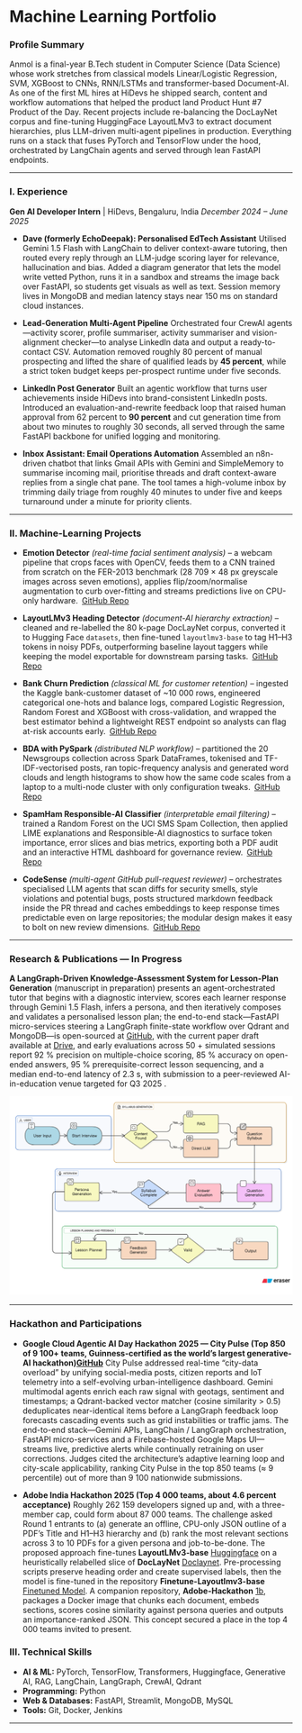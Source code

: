 # Machine Learning Portfolio

### **Profile Summary**
Anmol is a final-year B.Tech student in Computer Science (Data Science) whose work stretches from classical models Linear/Logistic Regression, SVM, XGBoost to CNNs, RNN/LSTMs and transformer-based Document-AI. As one of the first ML hires at HiDevs he shipped search, content and workflow automations that helped the product land Product Hunt #7 Product of the Day. Recent projects include re-balancing the DocLayNet corpus and fine-tuning HuggingFace LayoutLMv3 to extract document hierarchies, plus LLM-driven multi-agent pipelines in production. Everything runs on a stack that fuses PyTorch and TensorFlow under the hood, orchestrated by LangChain agents and served through lean FastAPI endpoints. 

-----


### **I. Experience**

**Gen AI Developer Intern** | HiDevs, Bengaluru, India
*December 2024 – June 2025*

* **Dave (formerly EchoDeepak): Personalised EdTech Assistant**
  Utilised Gemini 1.5 Flash with LangChain to deliver context-aware tutoring, then routed every reply through an LLM-judge scoring layer for relevance, hallucination and bias. Added a diagram generator that lets the model write vetted Python, runs it in a sandbox and streams the image back over FastAPI, so students get visuals as well as text. Session memory lives in MongoDB and median latency stays near 150 ms on standard cloud instances.

* **Lead-Generation Multi-Agent Pipeline**
  Orchestrated four CrewAI agents—activity scorer, profile summariser, activity summariser and vision-alignment checker—to analyse LinkedIn data and output a ready-to-contact CSV. Automation removed roughly 80 percent of manual prospecting and lifted the share of qualified leads by **45 percent**, while a strict token budget keeps per-prospect runtime under five seconds.

* **LinkedIn Post Generator**
  Built an agentic workflow that turns user achievements inside HiDevs into brand-consistent LinkedIn posts. Introduced an evaluation-and-rewrite feedback loop that raised human approval from 62 percent to **90 percent** and cut generation time from about two minutes to roughly 30 seconds, all served through the same FastAPI backbone for unified logging and monitoring.

* **Inbox Assistant: Email Operations Automation**
  Assembled an n8n-driven chatbot that links Gmail APIs with Gemini and SimpleMemory to summarise incoming mail, prioritise threads and draft context-aware replies from a single chat pane. The tool tames a high-volume inbox by trimming daily triage from roughly 40 minutes to under five and keeps turnaround under a minute for priority clients.

-----

### **II. Machine-Learning Projects**

* **Emotion Detector** *(real-time facial sentiment analysis)* – a webcam pipeline that crops faces with OpenCV, feeds them to a CNN trained from scratch on the FER-2013 benchmark (28 709 × 48 px greyscale images across seven emotions), applies flip/zoom/normalise augmentation to curb over-fitting and streams predictions live on CPU-only hardware. [GitHub Repo](https://github.com/Med-Time/Emotion-Detector)

* **LayoutLMv3 Heading Detector** *(document-AI hierarchy extraction)* – cleaned and re-labelled the 80 k-page DocLayNet corpus, converted it to Hugging Face `datasets`, then fine-tuned `layoutlmv3-base` to tag H1–H3 tokens in noisy PDFs, outperforming baseline layout taggers while keeping the model exportable for downstream parsing tasks. [GitHub Repo](https://github.com/anmol52490/Finetune-Layoutlmv3-base)

* **Bank Churn Prediction** *(classical ML for customer retention)* – ingested the Kaggle bank-customer dataset of \~10 000 rows, engineered categorical one-hots and balance logs, compared Logistic Regression, Random Forest and XGBoost with cross-validation, and wrapped the best estimator behind a lightweight REST endpoint so analysts can flag at-risk accounts early. [GitHub Repo](https://github.com/anmol52490/Bank_Churn_Prediction)

* **BDA with PySpark** *(distributed NLP workflow)* – partitioned the 20 Newsgroups collection across Spark DataFrames, tokenised and TF-IDF-vectorised posts, ran topic-frequency analysis and generated word clouds and length histograms to show how the same code scales from a laptop to a multi-node cluster with only configuration tweaks. [GitHub Repo](https://github.com/Med-Time/BDA-with-PySpark)

* **SpamHam Responsible-AI Classifier** *(interpretable email filtering)* – trained a Random Forest on the UCI SMS Spam Collection, then applied LIME explanations and Responsible-AI diagnostics to surface token importance, error slices and bias metrics, exporting both a PDF audit and an interactive HTML dashboard for governance review. [GitHub Repo](https://github.com/Med-Time/SpamHam-Classifier-ResponsibleAI)

* **CodeSense** *(multi-agent GitHub pull-request reviewer)* – orchestrates specialised LLM agents that scan diffs for security smells, style violations and potential bugs, posts structured markdown feedback inside the PR thread and caches embeddings to keep response times predictable even on large repositories; the modular design makes it easy to bolt on new review dimensions. [GitHub Repo](https://github.com/Med-Time/CodeSense)


-----


### Research & Publications — In Progress
**A LangGraph-Driven Knowledge-Assessment System for Lesson-Plan Generation** (manuscript in preparation) presents an agent-orchestrated tutor that begins with a diagnostic interview, scores each learner response through Gemini 1.5 Flash, infers a persona, and then iteratively composes and validates a personalised lesson plan; the end-to-end stack—FastAPI micro-services steering a LangGraph finite-state workflow over Qdrant and MongoDB—is open-sourced at [GitHub](https://github.com/Med-Time/Viveka), with the current paper draft available at [Drive](https://drive.google.com/drive/folders/1pn8arEtyn8ZvX-vbeM5i7VhQlePiAb_K?usp=sharing), and early evaluations across 50 + simulated sessions report 92 % precision on multiple-choice scoring, 85 % accuracy on open-ended answers, 95 % prerequisite-correct lesson sequencing, and a median end-to-end latency of 2.3 s, with submission to a peer-reviewed AI-in-education venue targeted for Q3 2025 .

![Architecture](Architecture.png)


-----


### Hackathon and Participations
* **Google Cloud Agentic AI Day Hackathon 2025 — City Pulse (Top 850 of 9 100+ teams, Guinness-certified as the world’s largest generative-AI hackathon)[GitHub](https://github.com/anmol52490/Google-Cloud-Agentic-AI-Day.git)**
City Pulse addressed real-time “city-data overload” by unifying social-media posts, citizen reports and IoT telemetry into a self-evolving urban-intelligence dashboard. Gemini multimodal agents enrich each raw signal with geotags, sentiment and timestamps; a Qdrant-backed vector matcher (cosine similarity > 0.5) deduplicates near-identical items before a LangGraph feedback loop forecasts cascading events such as grid instabilities or traffic jams. The end-to-end stack—Gemini APIs, LangChain / LangGraph orchestration, FastAPI micro-services and a Firebase-hosted Google Maps UI—streams live, predictive alerts while continually retraining on user corrections. Judges cited the architecture’s adaptive learning loop and city-scale applicability, ranking City Pulse in the top 850 teams (≈ 9 percentile) out of more than 9 100 nationwide submissions.


* **Adobe India Hackathon 2025  (Top 4 000 teams, about 4.6 percent acceptance)**
Roughly 262 159 developers signed up and, with a three-member cap, could form about 87 000 teams. The challenge asked Round 1 entrants to (a) generate an offline, CPU-only JSON outline of a PDF’s Title and H1–H3 hierarchy and (b) rank the most relevant sections across 3 to 10 PDFs for a given persona and job-to-be-done.
The proposed approach fine-tunes **LayoutLMv3-base** [Huggingface](https://huggingface.co/microsoft/layoutlmv3-base) on a heuristically relabelled slice of **DocLayNet** [Doclaynet](https://huggingface.co/datasets/pierreguillou/DocLayNet-base). Pre-processing scripts preserve heading order and create supervised labels, then the model is fine-tuned in the repository **Finetune-Layoutlmv3-base** [Finetuned Model](https://github.com/anmol52490/Finetune-Layoutlmv3-base). A companion repository, **Adobe-Hackathon** [1b](https://github.com/aaryanrn/Adobe-Hackathon), packages a Docker image that chunks each document, embeds sections, scores cosine similarity against persona queries and outputs an importance-ranked JSON. This concept secured a place in the top 4 000 teams invited to present.


### **III. Technical Skills**

  * **AI & ML:** PyTorch, TensorFlow, Transformers, Huggingface, Generative AI, RAG, LangChain, LangGraph,  CrewAI, Qdrant
  * **Programming:** Python
  * **Web & Databases:** FastAPI, Streamlit, MongoDB, MySQL
  * **Tools:** Git, Docker, Jenkins

-----
